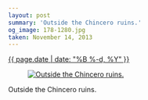 ```yaml
---
layout: post
summary: 'Outside the Chincero ruins.'
og_image: 178-1280.jpg
taken: November 14, 2013
---
```


<div class="post">
 <time>
  <a href="/178">
   {{ page.date | date: "%B %-d, %Y" }}
  </a>
 </time>
 <a href="/178">
  <figure data-taken="11/14/2013">
   <img alt="Outside the Chincero ruins." sizes="(min-width: 700px) 50vw, calc(100vw - 2rem)" src="{{ site.assets_url }}/178-640.jpg" srcset="{{ site.assets_url }}/178-1280.jpg 1280w, {{ site.assets_url }}/178-960.jpg 960w, {{ site.assets_url }}/178-640.jpg 640w, {{ site.assets_url }}/178-320.jpg 320w"/>
  </figure>
 </a>
 <span>
  Outside the Chincero ruins.
 </span>
</div>
